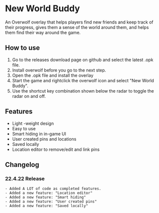 
# New World Buddy

An Overwolf overlay that helps players find new friends and keep track of their progress, gives them a sense of the world around them, and helps them find their way around the game.

## How to use

1. Go to the releases download page on github and select the latest .opk file.
2. Install overwolf before you go to the next step.
3. Open the .opk file and install the overlay
4. Start the game and rightclick the overwolf icon and select "New World Buddy".
5. Use the shortcut key combination shown below the radar to toggle the radar on and off.

## Features

- Light -weight design
- Easy to use
- Smart hiding in in-game UI
- User created pins and locations
- Saved locally
- Location editor to remove/edit and link pins

## Changelog

### 22.4.22 Release

    - Added A LOT of code as completed features.
    - Added a new feature: "Location editor"
    - Added a new feature: "Smart hiding"
    - Added a new feature: "User created pins"
    - Added a new feature: "Saved locally"
